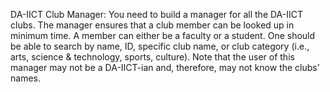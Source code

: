 DA-IICT Club Manager:
You need to build a manager for all the DA-IICT clubs. 
The manager ensures that a club member can be looked up in minimum time. 
A member can either be a faculty or a student. 
One should be able to search by name, ID, specific club name, or club category (i.e., arts, science & technology, sports, culture). 
Note that the user of this manager may not be a  DA-IICT-ian and, therefore, may not know the clubs’ names.   

